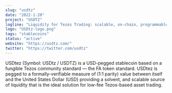 ```yaml
---
slug: "usdtz"
date: "2022-1-20"
project: "USDTZ"
logline: "Liquidity for Tezos Trading: scalable, on-chain, programmable"
logo: "USDtz-logo.png"
tags: "stablecoins"
status: "active"
website: "https://usdtz.com/"
twitter: "https://twitter.com/usdtz"
---
```


USDtez (Symbol: USDtz / USDTZ) is a USD-pegged stablecoin based on a fungible Tezos community standard — the FA token standard. USDtez is pegged to a formally-verifiable measure of (1:1 parity) value between itself and the United States Dollar (USD) providing a solvent, and scalable source of liquidity that is the ideal solution for low-fee Tezos-based asset trading.